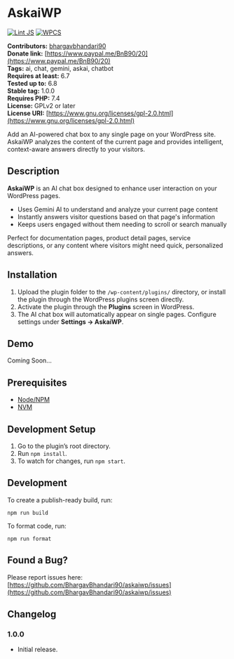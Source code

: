 # AskaiWP

[![Lint JS](https://github.com/BhargavBhandari90/askaiwp/actions/workflows/lint-js.yml/badge.svg)](https://github.com/BhargavBhandari90/askaiwp/actions/workflows/lint-js.yml)
[![WPCS](https://github.com/BhargavBhandari90/askaiwp/actions/workflows/wpcs.yml/badge.svg)](https://github.com/BhargavBhandari90/askaiwp/actions/workflows/wpcs.yml)

**Contributors:** [bhargavbhandari90](https://profiles.wordpress.org/bhargavbhandari90/)  
**Donate link:** [https://www.paypal.me/BnB90/20](https://www.paypal.me/BnB90/20)  
**Tags:** ai, chat, gemini, askai, chatbot  
**Requires at least:** 6.7  
**Tested up to:** 6.8  
**Stable tag:** 1.0.0  
**Requires PHP:** 7.4  
**License:** GPLv2 or later  
**License URI:** [https://www.gnu.org/licenses/gpl-2.0.html](https://www.gnu.org/licenses/gpl-2.0.html)

Add an AI-powered chat box to any single page on your WordPress site. AskaiWP analyzes the content of the current page and provides intelligent, context-aware answers directly to your visitors.

## Description

**AskaiWP** is an AI chat box designed to enhance user interaction on your WordPress pages.

* Uses Gemini AI to understand and analyze your current page content
* Instantly answers visitor questions based on that page's information
* Keeps users engaged without them needing to scroll or search manually

Perfect for documentation pages, product detail pages, service descriptions, or any content where visitors might need quick, personalized answers.

## Installation

1. Upload the plugin folder to the `/wp-content/plugins/` directory, or install the plugin through the WordPress plugins screen directly.
2. Activate the plugin through the **Plugins** screen in WordPress.
3. The AI chat box will automatically appear on single pages. Configure settings under **Settings → AskaiWP**.

## Demo
Coming Soon...

## Prerequisites

* [Node/NPM](https://nodejs.org/en/download/)
* [NVM](https://github.com/nvm-sh/nvm)

## Development Setup

1. Go to the plugin’s root directory.
2. Run `npm install`.
3. To watch for changes, run `npm start`.

## Development

To create a publish-ready build, run:

```
npm run build
```

To format code, run:

```
npm run format
```

## Found a Bug?

Please report issues here:
[https://github.com/BhargavBhandari90/askaiwp/issues](https://github.com/BhargavBhandari90/askaiwp/issues)


## Changelog

### 1.0.0

* Initial release.
